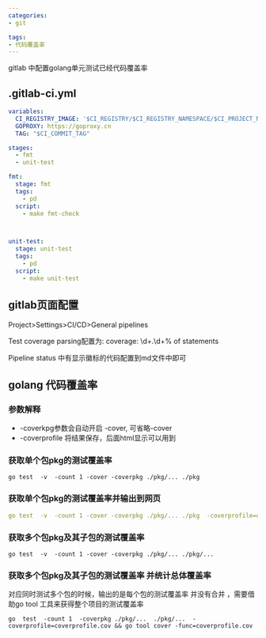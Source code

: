 ```yaml
---
categories:
- git

tags:
- 代码覆盖率
---
```


gitlab 中配置golang单元测试已经代码覆盖率

<!--more-->


## .gitlab-ci.yml
```yaml
variables:
  CI_REGISTRY_IMAGE: '$CI_REGISTRY/$CI_REGISTRY_NAMESPACE/$CI_PROJECT_NAME'
  GOPROXY: https://goproxy.cn
  TAG: "$CI_COMMIT_TAG"

stages:
  - fmt
  - unit-test

fmt:
  stage: fmt
  tags:
    - pd
  script:
    - make fmt-check



unit-test:
  stage: unit-test
  tags:
    - pd
  script:
    - make unit-test
```

## gitlab页面配置  
Project>Settings>CI/CD>General pipelines

Test coverage parsing配置为: coverage: \d+.\d+% of statements  

Pipeline status 中有显示徽标的代码配置到md文件中即可  


## golang 代码覆盖率

### 参数解释
* -coverkpg参数会自动开启 -cover, 可省略-cover
* -coverprofile 将结果保存，后面html显示可以用到


### 获取单个包pkg的测试覆盖率
```
go test  -v  -count 1 -cover -coverpkg ./pkg/... ./pkg
```
### 获取单个包pkg的测试覆盖率并输出到网页
```yaml
go test  -v  -count 1 -cover -coverpkg ./pkg/... ./pkg  -coverprofile=coverprofile.cov && go tool cover -html=coverprofile.cov
```

### 获取多个包pkg及其子包的测试覆盖率
```
go test  -v  -count 1 -cover -coverpkg ./pkg/... ./pkg/...
```
### 获取多个包pkg及其子包的测试覆盖率 并统计总体覆盖率
对应同时测试多个包的时候，输出的是每个包的测试覆盖率 并没有合并 ，需要借助go tool 工具来获得整个项目的测试覆盖率
```
go  test  -count 1  -coverpkg ./pkg/...  ./pkg/...  -coverprofile=coverprofile.cov && go tool cover -func=coverprofile.cov
```